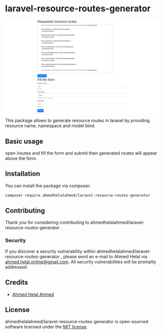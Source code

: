 # laravel-resource-routes-generator

<p align="center"><img  src="idea.png"></p>

This package allows to generate resource routes in laravel by providing resource name, namespace and model bind.

## Basic usage

open /routes and fill the form and submit then generated routes will appear above the form.

## Installation

You can install the package via composer:

```bash
composer require ahmedhelalahmed/laravel-resource-routes-generator
```

## Contributing

Thank you for considering contributing to ahmedhelalahmed/laravel-resource-routes-generator .

### Security

If you discover a security vulnerability within ahmedhelalahmed/laravel-resource-routes-generator , please send an e-mail to Ahmed Helal via ahmed.helal.online@gmail.com. All security vulnerabilities will be promptly addressed.

## Credits

- [Ahmed Helal Ahmed](https://github.com/ahmedhelalahmed)

## License

ahmedhelalahmed/laravel-resource-routes-generator is open-sourced software licensed under the [MIT license](https://opensource.org/licenses/MIT).
